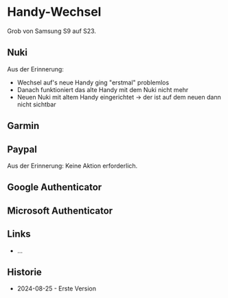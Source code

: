 Handy-Wechsel
=============

Grob von Samsung S9 auf S23.

Nuki
----

Aus der Erinnerung:

- Wechsel auf's neue Handy ging "erstmal" problemlos
- Danach funktioniert das alte Handy mit dem Nuki nicht mehr
- Neuen Nuki mit altem Handy eingerichtet -> der ist auf
  dem neuen dann nicht sichtbar

Garmin
------

Paypal
------

Aus der Erinnerung: Keine Aktion erforderlich.

Google Authenticator
--------------------

Microsoft Authenticator
-----------------------

Links
-----

- ...

Historie
--------

- 2024-08-25 - Erste Version

